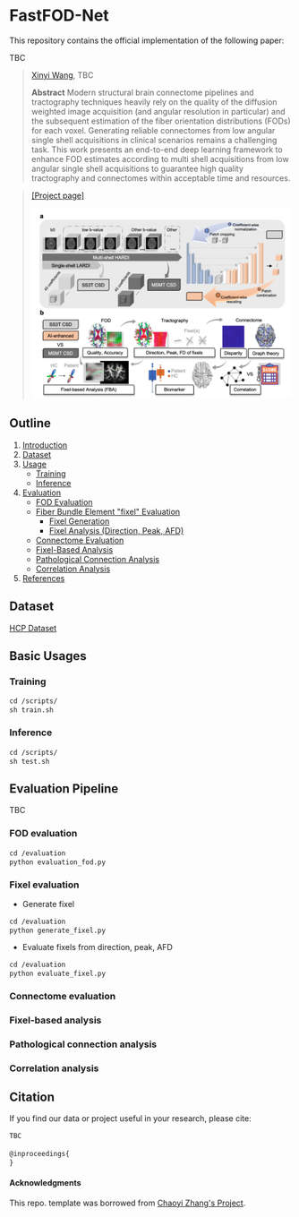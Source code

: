 # FastFOD-Net


This repository contains the official implementation of the following paper:

>
TBC
>
> [Xinyi Wang](https://scholar.google.com/citations?user=_uPPBqUAAAAJ&hl=en), TBC
>
>
> **Abstract** 
> Modern structural brain connectome pipelines and tractography techniques heavily rely on the quality of the diffusion weighted image acquisition (and angular resolution in particular) and the subsequent estimation of the fiber orientation distributions (FODs) for each voxel. Generating reliable connectomes from low angular single shell acquisitions in clinical scenarios remains a challenging task. This work presents an end-to-end deep learning framework to enhance FOD estimates according to multi shell acquisitions from low angular single shell acquisitions to guarantee high quality tractography and connectomes within acceptable time and resources.
<!-- > ![image](https://user-images.githubusercontent.com/39485479/227234185-074da035-f4f9-4e12-bd3e-e5070167ba74.png) -->
>
> 

> [[Project page]](https://fastfodnet.github.io/)
>
> ![FastFOD-Net](./teaser.png)

## Outline
1. [Introduction](#fastfod-net)  
2. [Dataset](#dataset)  
3. [Usage](#usage)  
   - [Training](#training)  
   - [Inference](#inference)  
4. [Evaluation](#evaluation)  
   - [FOD Evaluation](#fod-evaluation)  
   - [Fiber Bundle Element "fixel" Evaluation](#fixel-based-evaluation)  
     - [Fixel Generation](#fixel-generation)  
     - [Fixel Analysis (Direction, Peak, AFD)](#fixel-analysis-direction-peak-afd)  
   - [Connectome Evaluation](#connectome-evaluation)  
   - [Fixel-Based Analysis](#fixel-based-analysis)  
   - [Pathological Connection Analysis](#pathological-connection-analysis)  
   - [Correlation Analysis](#correlation-analysis)  
5. [References](#references)  

   
## Dataset
[HCP Dataset](https://www.humanconnectome.org/)

## Basic Usages
### **Training**
```
cd /scripts/
sh train.sh
```

### **Inference**
```
cd /scripts/
sh test.sh
```


## Evaluation Pipeline
TBC

### FOD evaluation
```
cd /evaluation
python evaluation_fod.py
```
### Fixel evaluation
- Generate fixel
```
cd /evaluation
python generate_fixel.py
```
- Evaluate fixels from direction, peak, AFD
```
cd /evaluation
python evaluate_fixel.py
```
### Connectome evaluation
### Fixel-based analysis
### Pathological connection analysis
### Correlation analysis


## Citation

If you find our data or project useful in your research, please cite:

```
TBC

@inproceedings{
}
```
#### Acknowledgments
This repo. template was borrowed from [Chaoyi Zhang's Project](https://github.com/chaoyivision/SGGpoint). 

